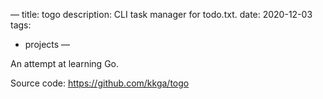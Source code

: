 —
title: togo
description: CLI task manager for todo.txt.
date: 2020-12-03
tags:
  - projects
—

An attempt at learning Go.

Source code: https://github.com/kkga/togo
